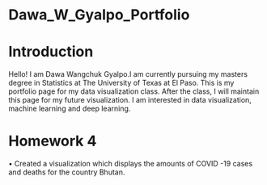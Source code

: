 # Dawa_W_Gyalpo_Portfolio

# Introduction
Hello! I am Dawa Wangchuk Gyalpo.I am currently pursuing my masters degree in Statistics at The University of Texas at El Paso. This is my portfolio page for my data visualization class. After the class, I will maintain this page for my future visualization. I am interested in data visualization, machine learning and deep learning. 

# Homework 4 
•	Created a visualization which displays the amounts of COVID -19 cases and deaths for the country Bhutan.
![]()
